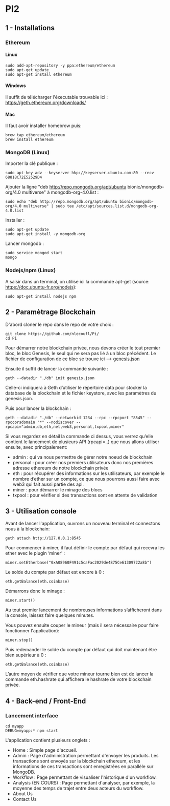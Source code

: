 # PI2

## 1 - Installations
### Ethereum
#### Linux
    sudo add-apt-repository -y ppa:ethereum/ethereum
    sudo apt-get update
    sudo apt-get install ethereum
#### Windows
Il suffit de télécharger l'éxecutable trouvable ici : https://geth.ethereum.org/downloads/
#### Mac
Il faut avoir installer homebrow puis:

    brew tap ethereum/ethereum
    brew install ethereum
    
### MongoDB (Linux)
Importer la clé publique :

    sudo apt-key adv --keyserver hkp://keyserver.ubuntu.com:80 --recv 68818C72E52529D4
Ajouter la ligne "deb http://repo.mongodb.org/apt/ubuntu bionic/mongodb-org/4.0 multiverse" à mongodb-org-4.0.list :

    sudo echo "deb http://repo.mongodb.org/apt/ubuntu bionic/mongodb-org/4.0 multiverse" | sudo tee /etc/apt/sources.list.d/mongodb-org-4.0.list
    
Installer :

    sudo apt-get update
    sudo apt-get install -y mongodb-org
Lancer mongodb :

    sudo service mongod start 
    mongo
    
### Nodejs/npm (Linux)
A saisir dans un terminal, on utilise ici la commande apt-get (source: https://doc.ubuntu-fr.org/nodejs):

    sudo apt-get install nodejs npm

## 2 - Paramètrage Blockchain
D'abord cloner le repo dans le repo de votre choix :

    git clone https://github.com/nlecoufl/Pi/
    cd Pi
Pour démarrer notre blockchain privée, nous devons créer le tout premier bloc, le bloc Genesis, le seul qui ne sera pas lié à un bloc précédent.
Le fichier de configuration de ce bloc se trouve ici
--> [genesis.json](https://github.com/nlecoul/PI2/master/genesis.json)

Ensuite il suffit de lancer la commande suivante :

    geth --datadir "./db" init genesis.json
Celle-ci indiquera à Geth d’utiliser le répertoire data pour stocker la database de la blockchain et le fichier keystore, avec les paramètres du genesis.json.

Puis pour lancer la blockchain :

    geth --datadir "./db" --networkid 1234 --rpc --rpcport "8545" --rpccorsdomain "*" --nodiscover --rpcapi="admin,db,eth,net,web3,personal,txpool,miner"
    
Si vous regardez en détail la commande ci dessus, vous verrez qu’elle contient le lancement de plusieurs API (rpcapi=..) que nous allons utiliser ensuite, avec principalement:

- admin : qui va nous permettre de gérer notre noeud de blockchain
- personal : pour créer nos premiers utilisateurs donc nos premières adresse ethereum de notre blockchain privée
- eth : pour récupérer des informations sur les utilisateurs, par exemple le nombre d’ether sur un compte, ce que nous pourrons aussi faire avec web3 qui fait aussi partie des api.
- miner : pour démarrer le minage des blocs
- txpool : pour vérifier si des transactions sont en attente de validation

## 3 - Utilisation console
Avant de lancer l'application, ouvrons un nouveau terminal et connectons nous à la blockchain:

    geth attach http://127.0.0.1:8545
Pour commencer à miner, il faut définir le compte par défaut qui recevra les ether avec le plugin ‘miner’ :

    miner.setEtherbase("0xA08960F491c5caFac2029de4875Ce61309722a8b")
Le solde du compte par défaut est encore à 0 :

    eth.getBalance(eth.coinbase)
Démarrons donc le minage :

    miner.start()
Au tout premier lancement de nombreuses informations s’afficheront dans la console, laissez faire quelques minutes.

Vous pouvez ensuite couper le mineur (mais il sera nécessaire pour faire fonctionner l'application):

    miner.stop()
Puis redemander le solde du compte par défaut qui doit maintenant être bien supérieur à 0 :

    eth.getBalance(eth.coinbase)
L’autre moyen de vérifier que votre mineur tourne bien est de lancer la commande eth.hashrate qui affichera le hashrate de votre blockchain privée.

## 4 - Back-end / Front-End
    
### Lancement interface
    
    cd myapp
    DEBUG=myapp:* npm start
    
L'application contient plusieurs onglets : 
* Home : Simple page d'accueil.
* Admin : Page d'administration permettant d'envoyer les produits. Les transactions sont envoyés sur la blockchain ethereum, et les informations de ces transactions sont enregistrées en parallèle sur MongoDB.
* Workflow : Page permettant de visualiser l'historique d'un workflow.
* Analysis (EN COURS) : Page permettant d'analyser, par exemple, la moyenne des temps de trajet entre deux acteurs du workflow.
* About Us
* Contact Us

